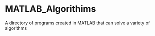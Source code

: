 # MATLAB_Algorithims
A directory of programs created in MATLAB that can solve a variety of algorithms
